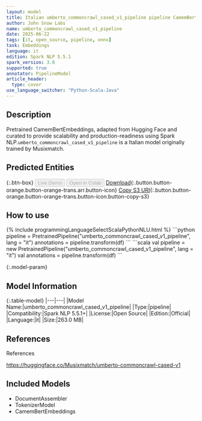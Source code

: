 ```yaml
---
layout: model
title: Italian umberto_commoncrawl_cased_v1_pipeline pipeline CamemBertEmbeddings from Musixmatch
author: John Snow Labs
name: umberto_commoncrawl_cased_v1_pipeline
date: 2025-06-22
tags: [it, open_source, pipeline, onnx]
task: Embeddings
language: it
edition: Spark NLP 5.5.1
spark_version: 3.0
supported: true
annotator: PipelineModel
article_header:
  type: cover
use_language_switcher: "Python-Scala-Java"
---
```


## Description

Pretrained CamemBertEmbeddings, adapted from Hugging Face and curated to provide scalability and production-readiness using Spark NLP.`umberto_commoncrawl_cased_v1_pipeline` is a Italian model originally trained by Musixmatch.

## Predicted Entities



{:.btn-box}
<button class="button button-orange" disabled>Live Demo</button>
<button class="button button-orange" disabled>Open in Colab</button>
[Download](https://s3.amazonaws.com/auxdata.johnsnowlabs.com/public/models/umberto_commoncrawl_cased_v1_pipeline_it_5.5.1_3.0_1750618383780.zip){:.button.button-orange.button-orange-trans.arr.button-icon}
[Copy S3 URI](s3://auxdata.johnsnowlabs.com/public/models/umberto_commoncrawl_cased_v1_pipeline_it_5.5.1_3.0_1750618383780.zip){:.button.button-orange.button-orange-trans.button-icon.button-copy-s3}

## How to use



<div class="tabs-box" markdown="1">
{% include programmingLanguageSelectScalaPythonNLU.html %}
```python
pipeline = PretrainedPipeline("umberto_commoncrawl_cased_v1_pipeline", lang = "it")
annotations =  pipeline.transform(df)
```
```scala
val pipeline = new PretrainedPipeline("umberto_commoncrawl_cased_v1_pipeline", lang = "it")
val annotations = pipeline.transform(df)
```
</div>

{:.model-param}
## Model Information

{:.table-model}
|---|---|
|Model Name:|umberto_commoncrawl_cased_v1_pipeline|
|Type:|pipeline|
|Compatibility:|Spark NLP 5.5.1+|
|License:|Open Source|
|Edition:|Official|
|Language:|it|
|Size:|263.0 MB|

## References

References

https://huggingface.co/Musixmatch/umberto-commoncrawl-cased-v1

## Included Models

- DocumentAssembler
- TokenizerModel
- CamemBertEmbeddings